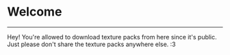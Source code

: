 # Welcome
                                                                                                 
-----------------------------------------------------------------------------------------
Hey! You're allowed to download texture packs from here since it's public. Just please don't share the texture packs anywhere else. :3
